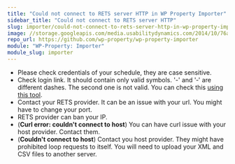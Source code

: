 ```yaml
---
title: "Could not connect to RETS server HTTP in WP Property Importer"
sidebar_title: "Could not connect to RETS server HTTP"
slug: importer/could-not-connect-to-rets-server-http-in-wp-property-importer
image: //storage.googleapis.com/media.usabilitydynamics.com/2014/10/76a8eb10-wpproperty-extension-importer-icon-300x300.png
repo_url: https://github.com/wp-property/wp-property-importer
module: "WP-Property: Importer"
module_slug: importer
---
```


* Please check credentials of your schedule, they are case sensitive.
* Check login link. It should contain only valid symbols. '-' and '‐' are different dashes. The second one is not valid. You can check this [using this tool](https://mothereff.in/html-entities).
* Contact your RETS provider. It can be an issue with your url. You might have to change your port.
* RETS provider can ban your IP.
* (**Curl error: couldn't connect to host**) You can have curl issue with your host provider. Contact them.
* (**Couldn't connect to host**) Contact you host provider. They might have prohibited loop requests to itself. You will need to upload your XML and CSV files to another server.

